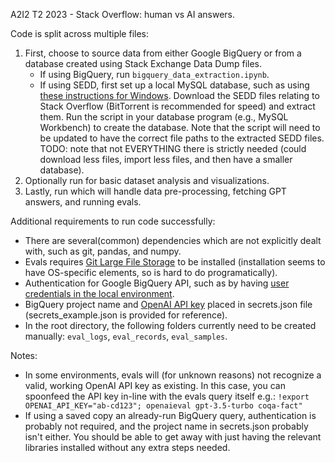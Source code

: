 A2I2 T2 2023 - Stack Overflow: human vs AI answers.

Code is split across multiple files:
1. First, choose to source data from either Google BigQuery or from a database created using Stack Exchange Data Dump files.
    - If using BigQuery, run `bigquery_data_extraction.ipynb`.
    - If using SEDD, first set up a local MySQL database, such as using [these instructions for Windows](https://www.w3schools.com/mysql/mysql_install_windows.asp). Download the SEDD files relating to Stack Overflow (BitTorrent is recommended for speed) and extract them. Run the <TODO> script in your database program (e.g., MySQL Workbench) to create the database. Note that the script will need to be updated to have the correct file paths to the extracted SEDD files. TODO: note that not EVERYTHING there is strictly needed (could download less files, import less files, and then have a smaller database).
2. Optionally run <TODO> for basic dataset analysis and visualizations.
3. Lastly, run <TODO> which will handle data pre-processing, fetching GPT answers, and running evals.

Additional requirements to run code successfully:
- There are several(common) dependencies which are not explicitly dealt with, such as git, pandas, and numpy.
- Evals requires [Git Large File Storage](https://git-lfs.com/) to be installed (installation seems to have OS-specific elements, so is hard to do programatically).
- Authentication for Google BigQuery API, such as by having [user credentials in the local environment](https://cloud.google.com/docs/authentication/provide-credentials-adc#local-user-cred).
- BigQuery project name and [OpenAI API key](https://platform.openai.com/account/api-keys) placed in secrets.json file (secrets_example.json is provided for reference).
- In the root directory, the following folders currently need to be created manually: `eval_logs`, `eval_records`, `eval_samples`.

Notes:
- In some environments, evals will (for unknown reasons) not recognize a valid, working OpenAI API key as existing. In this case, you can spoonfeed the API key in-line with the evals query itself e.g.: `!export OPENAI_API_KEY="ab-cd123"; openaieval gpt-3.5-turbo coqa-fact"`
- If using a saved copy an already-run BigQuery query, authentication is probably not required, and the project name in secrets.json probably isn't either. You should be able to get away with just having the relevant libraries installed without any extra steps needed.
